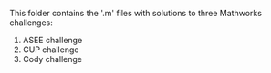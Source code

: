 This folder contains the '.m' files with solutions to three Mathworks challenges:
1. ASEE challenge
2. CUP challenge
3. Cody challenge
